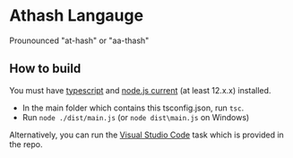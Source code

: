# Athash Langauge

Prounounced "at-hash" or "aa-thash"

## How to build

You must have [typescript](http://www.typescriptlang.org/) and [node.js current](https://nodejs.org/) (at least 12.x.x) installed.

* In the main folder which contains this tsconfig.json, run `tsc`.
* Run `node ./dist/main.js` (or `node dist\main.js` on Windows)

Alternatively, you can run the [Visual Studio Code](https://code.visualstudio.com/) task which is provided in the repo.
